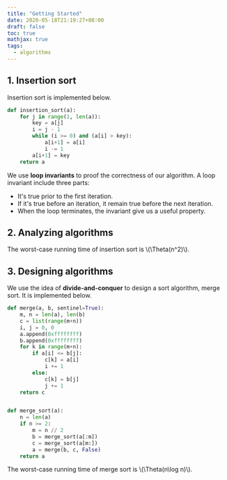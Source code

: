 ```yaml
---
title: "Getting Started"
date: 2020-05-18T21:19:27+08:00
draft: false
toc: true
mathjax: true
tags:
  - algorithms
---
```


## 1. Insertion sort

Insertion sort is implemented below.

```python
def insertion_sort(a):
    for j in range(1, len(a)):
        key = a[j]
        i = j - 1
        while (i >= 0) and (a[i] > key):
            a[i+1] = a[i]
            i -= 1
        a[i+1] = key
    return a
```

We use **loop invariants** to proof the correctness of our algorithm.
A loop invariant include three parts:

* It's true prior to the first iteration.
* If it's true before an iteration, it remain true before the next iteration.
* When the loop terminates, the invariant give us a useful property.

## 2. Analyzing algorithms

The worst-case running time of insertion sort is \\(\Theta(n^2)\\).

## 3. Designing algorithms

We use the idea of **divide-and-conquer** to design a sort algorithm,
merge sort.
It is implemented below.

```python
def merge(a, b, sentinel=True):
    m, n = len(a), len(b)
    c = list(range(m+n))
    i, j = 0, 0
    a.append(0xffffffff)
    b.append(0xffffffff)
    for k in range(m+n):
        if a[i] <= b[j]:
            c[k] = a[i]
            i += 1
        else:
            c[k] = b[j]
            j += 1
    return c


def merge_sort(a):
    n = len(a)
    if n >= 2:
        m = n // 2
        b = merge_sort(a[:m])
        c = merge_sort(a[m:])
        a = merge(b, c, False)
    return a
```

The worst-case running time of merge sort is \\(\Theta(n\log n)\\).
